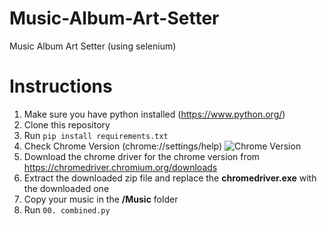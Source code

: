 # Music-Album-Art-Setter
Music Album Art Setter (using selenium)

# Instructions
1) Make sure you have python installed (https://www.python.org/)
2) Clone this repository
3) Run `pip install requirements.txt`
4) Check Chrome Version (chrome://settings/help)
![Chrome Version](https://i.ibb.co/mSq48JS/fixed-settings.png)
5) Download the chrome driver for the chrome version from https://chromedriver.chromium.org/downloads
6) Extract the downloaded zip file and replace the **chromedriver.exe** with the downloaded one
7) Copy your music in the **/Music** folder
8) Run `00. combined.py`
